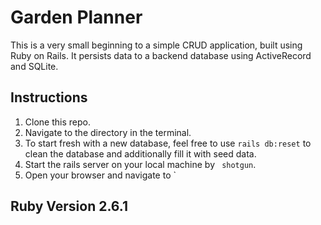 # Garden Planner

This is a very small beginning to a simple CRUD application, built using Ruby on Rails. It persists data to a backend database using ActiveRecord and SQLite.

## Instructions
1. Clone this repo.
1. Navigate to the directory in the terminal.
1. To start fresh with a new database, feel free to use `rails db:reset` to clean the database and additionally fill it with seed data.
1. Start the rails server on your local machine by ` shotgun`.
1. Open your browser and navigate to `

## Ruby Version 2.6.1


